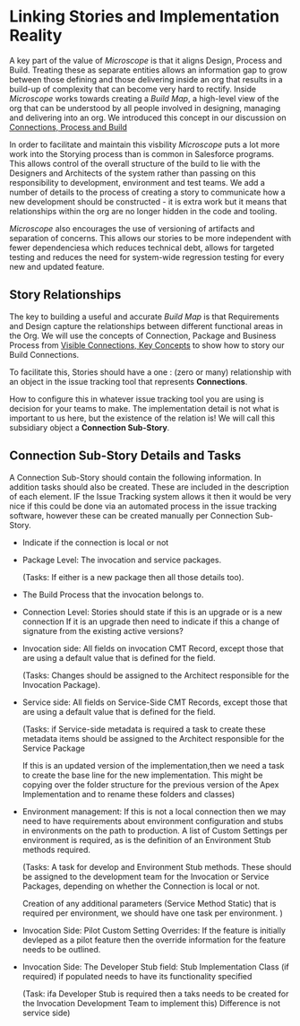 
# Linking Stories and Implementation Reality

A key part of the value of *Microscope*
 is that it aligns Design, Process and Build. Treating these as separate entities allows an information gap to grow between those defining and those delivering inside an org that results in a build-up of complexity that can become very hard to rectify. Inside *Microscope* works towards creating a *Build Map*, a high-level view of the org that can be understood by all people involved in designing, managing and delivering into an org. We introduced this concept in our discussion on [Connections, Process and Build](../solution/ConnectionsProcessBuild.md)

In order to facilitate and maintain this visbility *Microscope* puts a lot more work into the Storying process than is common in Salesforce programs. This allows control of the overall structure of the build to lie with the Designers and Architects of the system rather than passing on this responsibility to development, environment and test teams. We add a number of details to the process of creating a story to communicate how a new development should be constructed - it is extra work but it means that relationships within the org are no longer hidden in the code and tooling.

*Microscope* also encourages the use of versioning of artifacts and separation of concerns. This allows our stories to be more independent with fewer dependenciesa which reduces technical debt, allows for targeted testing and reduces the need for system-wide regression testing for every new and updated feature.



## Story Relationships

The key to building a useful and accurate *Build Map* is that Requirements and Design capture the relationships between different functional areas in the Org. We will use the concepts of Connection, Package and Business Process from [Visible Connections, Key Concepts](../solution/VisibleConnections.md) to show how to story our Build Connections.


To facilitate this, 
Stories should have a one : (zero or many) relationship with an object in the issue tracking tool that represents **Connections**.

How to configure this in whatever issue tracking tool you are using is decision for your teams to make. The implementation detail is not what is important to us here, but the existence of the relation is! We will call this subsidiary object a **Connection Sub-Story**.



## Connection Sub-Story Details and Tasks


A Connection Sub-Story should contain the following information. In addition tasks should also be created. These are included in the description of each element. IF the Issue Tracking system allows it then it would be very nice if this could be done via an automated process in the issue tracking software, however these can be created manually per Connection Sub-Story.

- Indicate if the connection is local or not

- Package Level: The invocation and service packages. 

    (Tasks: If either is a new package then all those details too).

- The Build Process that the invocation belongs to.

- Connection Level: Stories should state if this is an upgrade or is a new connection
If it is an upgrade then need to indicate if this a change of signature from the existing active versions?

- Invocation side: All fields on invocation CMT Record, except those that are using a default value that is defined for the field. 

    (Tasks: Changes should be assigned to the Architect responsible for the Invocation Package).


- Service side: All fields on Service-Side CMT Records, except those that are using a default value that is defined for the field. 

    (Tasks: if Service-side metadata is required a task to create these metadata items should be assigned to the Architect responsible for the Service Package
    
    If this is an updated version of the implementation,then we need a task to create the base line for the new implementation. This might be copying over the folder structure for the previous version of the Apex Implementation and to rename these folders and classes)

- Environment management: If this is not a local connection then we may need to have requirements about environment configuration and stubs in environments on the path to production. A list of Custom Settings per environment is required, as is the definition of an Environment Stub methods required. 
    
    (Tasks: A task for develop and Environment Stub methods. These should be assigned to the development team for the Invocation or Service Packages, depending on whether the Connection is local or not.

    Creation of any additional parameters (Service Method Static) that is required per environment, we should have one task per environment.
)

- Invocation Side: Pilot Custom Setting Overrides: If the feature is initially devleped as a pilot feature then the override information for the feature needs to be outlined.




- Invocation Side: The Developer Stub field: Stub Implementation Class (if required) if populated needs to have its functionality specified 

    (Task: ifa Developer Stub is required then a taks needs to be created for the Invocation Development Team to implement this)
Difference is not service side)


